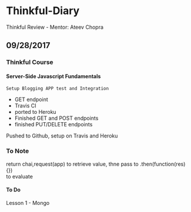 # Thinkful-Diary
Thinkful Review - Mentor: Ateev Chopra

## 09/28/2017

### Thinkful Course

#### Server-Side Javascript Fundamentals

	Setup Blogging APP test and Integration
  - GET endpoint
  - Travis CI
  - ported to Heroku
  - Finished GET and POST endpoints
  - finished PUT/DELETE endpoints

  Pushed to Github, setup on Travis and Heroku

### To Note

  return chai,request(app) to retrieve value, thne pass to 
  .then(function(res){})  
  to evaluate
  
#### To Do

  Lesson 1 - Mongo

